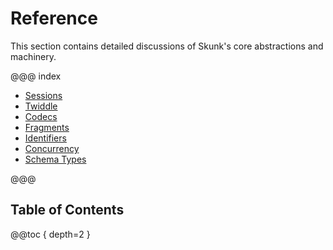 # Reference

This section contains detailed discussions of Skunk's core abstractions and machinery.

@@@ index

* [Sessions](Sessions.md)
* [Twiddle](TwiddleLists.md)
* [Codecs](Codecs.md)
* [Fragments](Fragments.md)
* [Identifiers](Identifiers.md)
* [Concurrency](Concurrency.md)
* [Schema Types](SchemaTypes.md)

@@@

## Table of Contents

@@toc { depth=2 }

